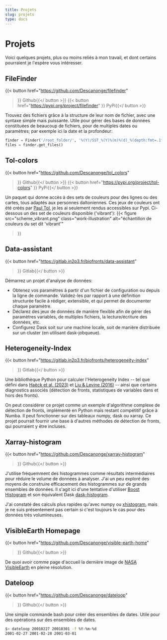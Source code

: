 ```yaml
---
title: Projets
slug: projets
type: docs
---
```


# Projets

Voici quelques projets, plus ou moins reliés à mon travail, et dont certains pourraient je l'espère vous intéresser.

## FileFinder

{{< button href="https://github.com/Descanonge/filefinder"
>}}<i class="fa fa-github"></i> Github{{</ button >}}
{{< button href="https://pypi.org/project/filefinder"
>}}<i class="fa-brands fa-python"></i> PyPi{{</ button >}}

Trouvez des fichiers grâce à la structure de leur nom de fichier, avec une syntaxe simple mais puissante.
Utile pour gérer des bases de données constituées de beaucoup de fichiers, pour de multiples dates ou paramètres; par exemple ici la date et la profondeur:
```python
finder = Finder('/root_folder/', '%(Y)/SST_%(Y)%(m)%(d)_%(depth:fmt=.1f).nc')
files = finder.get_files()
```

## Tol-colors

{{< button href="https://github.com/Descanonge/tol_colors"
>}}<i class="fa fa-github"></i> Github{{</ button >}}
{{< button href="https://pypi.org/project/tol-colors"
>}}<i class="fa-brands fa-python"></i> PyPi{{</ button >}}

Un paquet qui donne accès à des sets de couleurs pour des lignes ou des cartes, tous adaptés aux personnes daltoniennes.
Ces jeux de couleurs ont été créés par [Paul Tol](https://personal.sron.nl/~pault/), je les ai seulement rendus accessibles sur Pypi.
Ci-dessous un des set de couleurs disponible ('vibrant'):
{{< figure 
    src="scheme_vibrant.png"
    class="work-illustration"
    alt="échantillon de couleurs du set dit 'vibrant'"
>}}

## Data-assistant

{{< button href="https://gitlab.in2p3.fr/biofronts/data-assistant"
>}}<i class="fa fa-gitlab"></i> Gitlab{{</ button >}}

Démarrez un projet d'analyse de données:
- Obtenez vos paramètres à partir d'un fichier de configuration ou depuis la ligne de commande. Validez-les par rapport à une définition structurée facile à rédiger, extensible, et qui permet de documenter chaque paramètre.
- Déclarez des jeux de données de manière flexible afin de gérer des paramètres variables, de multiples fichiers, la lecture/écriture des données, etc.
- Configurez Dask soit sur une machine locale, soit de manière distribuée sur un cluster (en utilisant dask-jobqueue).

## Heterogeneity-Index

{{< button href="https://gitlab.in2p3.fr/biofronts/heterogeneity-index"
>}}<i class="fa fa-gitlab"></i> Gitlab{{</ button >}}

Une bibliothèque Python pour calculer l'Heterogeneity Index -- tel que défini dans [Haëck et al. (2023)](https://doi.org/10.5194/bg-20-1741-2023) et [Liu & Levine (2016)](https://doi.org/10.1002/2015gl066996) -- ainsi que certains diagnostics associés (détection de fronts, statistiques de variables dans et hors des fronts).

On peut considérer ce projet comme un exemple d'algorithme complexe de détection de fronts, implémenté en Python mais restant compétitif grâce à Numba. Il peut fonctionner sur des tableaux numpy, dask ou xarray.
Ce projet pourrait fournir une base à d'autres méthodes de détection de fronts, qui pourraient y être incluses.

## Xarray-histogram

{{< button href="https://github.com/Descanonge/xarray-histogram"
>}}<i class="fa fa-github"></i> Github{{</ button >}}

J'utilise fréquemment des histogrammes comme résultats intermédiaires pour réduire le volume de données à analyser.
J'ai un peu exploré des moyens de construire efficacement des histogrammes sur de grands ensembles de données.
Il s'agit ici d'une tentative d'utiliser [Boost Histogram](https://boost-histogram.readthedocs.io/) et son équivalent Dask [dask-histogram](https://dask-histogram.readthedocs.io/en/stable/).

J'ai constaté des calculs plus rapides qu'avec numpy ou [xhistogram](https://github.com/xgcm/xhistogram), mais je ne suis présentement pas certain si c'est toujours le cas pour des données très volumineuses.

## VisibleEarth Homepage

{{< button href="https://github.com/Descanonge/visible-earth-home"
>}}<i class="fa fa-github"></i> Github{{</ button >}}

De quoi avoir comme page d'accueil la dernière image de [NASA VisibleEarth](http://visibleearth.nasa.gov) en pleine résolution.

## Dateloop

{{< button href="https://github.com/Descanonge/dateloop"
>}}<i class="fa fa-github"></i> Github{{</ button >}}

Une simple commande bash pour créer des ensembles de dates. Utile pour des opérations sur des ensembles de dates.
```sh
$> dateloop 20010227 20010301 -f %Y-%m-%d
2001-02-27 2001-02-28 2001-03-01
```
